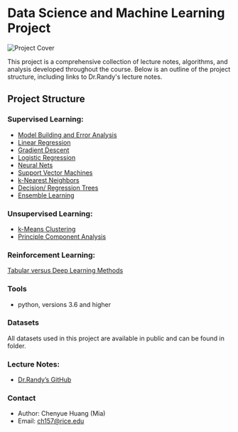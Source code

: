 # Data Science and Machine Learning Project

![Project Cover](https://media.licdn.com/dms/image/v2/D5612AQGALbiNzH-NqQ/article-cover_image-shrink_720_1280/article-cover_image-shrink_720_1280/0/1721200343569?e=1735171200&v=beta&t=sF1rcQqn7ocosXvjHaHZL0gXNczknaRYRBNaypmMO00)

This project is a comprehensive collection of lecture notes, algorithms, and analysis developed throughout the course. Below is an outline of the project structure, including links to Dr.Randy's lecture notes.

## Project Structure
### Supervised Learning:

- [Model Building and Error Analysis]()
- [Linear Regression]()
- [Gradient Descent]()
- [Logistic Regression]()
- [Neural Nets]()
- [Support Vector Machines]()
- [k-Nearest Neighbors]()
- [Decision/ Regression Trees]()
- [Ensemble Learning]()
### Unsupervised Learning:

- [k-Means Clustering]()
- [Principle Component Analysis]()
### Reinforcement Learning:

[Tabular versus Deep Learning Methods]()

### Tools

- python, versions 3.6 and higher

### Datasets
All datasets used in this project are available in public and can be found in folder.

### Lecture Notes:
- [Dr.Randy’s GitHub](https://github.com/RandyRDavila/Data_Science_and_Machine_Learning_Spring_2022)

### Contact
- Author: Chenyue Huang (Mia)
- Email: [ch157@rice.edu](ch157@rice.edu)


